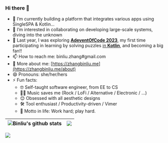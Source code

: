 ### Hi there 👋

- 🔭 I’m currently building a platform that integrates various apps using SingleSPA & Kotlin...
- 👯 I’m interested in collaborating on developing large-scale systems, diving into the unknown
- 🌱 Last year, I was exploring **[AdeventOfCode 2023](https://adventofcode.com/2023/)**, my first time participating in learning by solving puzzles [in **Kotlin**](https://github.com/cool4zbl/advent-of-code), and becoming a big fan!!
- 📫 How to reach me: binliu.zhang#gmail.com
- 🤠 More about me: [https://zhangbinliu.me](https://zhangbinliu.me/about)
- 😄 Pronouns: she/her/hers
- ⚡ Fun facts: 
  - 🤓 Self-taught software engineer, from EE to CS
  - 👩‍🎤 Music saves me (Rock / LoFi / Alternative / Electronic / ...)
  - 😌 Obsessed with all aesthetic designs
  - 🛠 Tool enthusiast / Productivity-driven / Vimer
  - 💪 Motto in life: Work hard; play hard.
 
| <img align="center" src="https://github-readme-stats.vercel.app/api?username=cool4zbl&show_icons=true&&theme=buefy&hide_border=true" alt="Binliu's github stats" /> | <img align="center" src="https://github-readme-stats.vercel.app/api/top-langs/?username=cool4zbl&layout=compact&theme=buefy&hide_border=true&hide=css,html,scilab,handlebars&size_weight=0.6&count_weight=0.4" /> |
| ------------- | ------------- |


![](https://komarev.com/ghpvc/?username=cool4zbl&style=flat-square)


<!--
**cool4zbl/cool4zbl** is a ✨ _special_ ✨ repository because its `README.md` (this file) appears on your GitHub profile.

Here are some ideas to get you started:

- 🔭 I’m currently working on ...
- 🌱 I’m currently learning ...
- 👯 I’m looking to collaborate on ...
- 🤔 I’m looking for help with ...
- 💬 Ask me about ...
- 📫 How to reach me: ...
- 😄 Pronouns: ...
- ⚡ Fun fact: ...
-->
